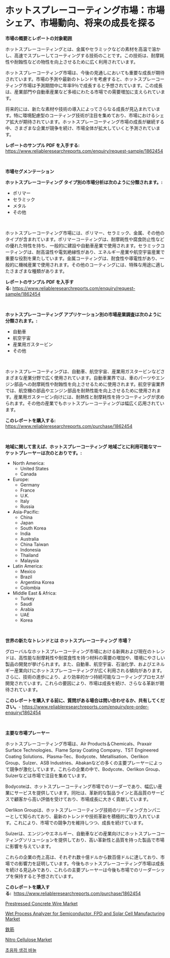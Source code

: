 <p><h1>ホットスプレーコーティング市場：市場シェア、市場動向、将来の成長を探る</h1></p><p><strong>市場の概要とレポートの対象範囲</strong></p>
<p><p>ホットスプレーコーティングとは、金属やセラミックなどの素材を高温で溶かし、高速でスプレーしてコーティングする技術のことです。この技術は、耐摩耗性や耐蝕性などの物性を向上させるために広く利用されています。</p><p>ホットスプレーコーティング市場は、今後の見通しにおいても重要な成長が期待されています。市場の予測や最新のトレンドを考慮すると、ホットスプレーコーティング市場は予測期間中に年率9％で成長すると予想されています。この成長は、産業部門や自動車産業など多岐にわたる市場での需要増加に支えられています。</p><p>将来的には、新たな素材や技術の導入によってさらなる成長が見込まれています。特に環境配慮型のコーティング技術が注目を集めており、市場におけるシェア拡大が期待されています。ホットスプレーコーティング市場の成長が継続する中、さまざまな企業が競争を続け、市場全体が拡大していくと予測されています。</p></p>
<p><strong>レポートのサンプル PDF を入手する:</strong> <a href="https://www.reliableresearchreports.com/enquiry/request-sample/1862454">https://www.reliableresearchreports.com/enquiry/request-sample/1862454</a></p>
<p>&nbsp;</p>
<p><strong>市場セグメンテーション</strong></p>
<p><strong>ホットスプレーコーティング タイプ別の市場分析は次のように分類されます。:</strong></p>
<p><ul><li>ポリマー</li><li>セラミック</li><li>メタル</li><li>その他</li></ul></p>
<p>&nbsp;</p>
<p><p>ホットスプレーコーティング市場には、ポリマー、セラミック、金属、その他のタイプが含まれています。ポリマーコーティングは、耐摩耗性や腐食防止性などの優れた特性を持ち、一般的に建設や自動車産業で使用されます。セラミックコーティングは、耐高温性や電気絶縁性があり、エネルギー産業や航空宇宙産業で重要な役割を果たしています。金属コーティングは、耐食性や導電性があり、一般的に機械産業で使用されます。その他のコーティングには、特殊な用途に適したさまざまな種類があります。</p></p>
<p><strong>レポートのサンプル PDF を入手する:</strong>&nbsp;<a href="https://www.reliableresearchreports.com/enquiry/request-sample/1862454">https://www.reliableresearchreports.com/enquiry/request-sample/1862454</a></p>
<p>&nbsp;</p>
<p><strong> ホットスプレーコーティング アプリケーション別の市場産業調査は次のように分類されます。:</strong></p>
<p><ul><li>自動車</li><li>航空宇宙</li><li>産業用ガスタービン</li><li>その他</li></ul></p>
<p>&nbsp;</p>
<p><p>ホットスプレーコーティングは、自動車、航空宇宙、産業用ガスタービンなどさまざまな産業分野で広く使用されています。自動車業界では、車のパーツやエンジン部品への耐摩耗性や耐蝕性を向上させるために使用されます。航空宇宙業界では、航空機の部品やエンジン部品を耐熱性能を向上させるために使用されます。産業用ガスタービン向けには、耐熱性と耐摩耗性を持つコーティングが求められます。その他の産業でもホットスプレーコーティングは幅広く応用されています。</p></p>
<p><strong>このレポートを購入する:</strong>&nbsp; <a href="https://www.reliableresearchreports.com/purchase/1862454">https://www.reliableresearchreports.com/purchase/1862454</a></p>
<p>&nbsp;</p>
<p><strong>地域に関して言えば、ホットスプレーコーティング 地域ごとに利用可能なマーケットプレーヤーは次のとおりです。:</strong></p>
<p><ul>
    <li>
        North America:
        <ul>
            <li>United States</li>
            <li>Canada</li>
        </ul>
    </li>
    <li>
        Europe:
        <ul>
            <li>Germany</li>
            <li>France</li>
            <li>U.K.</li>
            <li>Italy</li>
            <li>Russia</li>
        </ul>
    </li>
    <li>
        Asia-Pacific:
        <ul>
            <li>China</li>
            <li>Japan</li>
            <li>South Korea</li>
            <li>India</li>
            <li>Australia</li>
            <li>China Taiwan</li>
            <li>Indonesia</li>
            <li>Thailand</li>
            <li>Malaysia</li>
        </ul>
    </li>
    <li>
        Latin America:
        <ul>
            <li>Mexico</li>
            <li>Brazil</li>
            <li>Argentina Korea</li>
            <li>Colombia</li>
        </ul>
    </li>
    <li>
        Middle East & Africa:
        <ul>
            <li>Turkey</li>
            <li>Saudi</li>
            <li>Arabia</li>
            <li>UAE</li>
            <li>Korea</li>
        </ul>
    </li>
    </ul></p>
<p>&nbsp;</p>
<p><strong>世界の新たなトレンドとは ホットスプレーコーティング 市場？</strong></p>
<p><p>グローバルなホットスプレーコーティング市場における新興および現在のトレンドは、高性能な耐摩耗性や耐腐食性を持つ材料の需要の増加や、環境にやさしい製品の開発が挙げられます。また、自動車、航空宇宙、石油化学、およびエネルギー産業向けにホットスプレーコーティングが広く利用される傾向があります。さらに、技術の進歩により、より効率的かつ持続可能なコーティングプロセスが開発されています。これらの要因により、市場は成長を続け、さらなる革新が期待されています。</p></p>
<p><strong>このレポートを購入する前に、質問がある場合は問い合わせるか、共有してください。</strong>- <a href="https://www.reliableresearchreports.com/enquiry/pre-order-enquiry/1862454">https://www.reliableresearchreports.com/enquiry/pre-order-enquiry/1862454</a></p>
<p>&nbsp;</p>
<p><strong>主要な市場プレーヤー</strong></p>
<p><p>ホットスプレーコーティング市場は、Air Products＆Chemicals、Praxair Surface Technologies、Flame Spray Coating Company、TST Engineered Coating Solutions、Plasma-Tec、Bodycote、Metallisation、Oerlikon Group、Sulzer、ASB Industries、Abakanなどの多くの主要プレーヤーによって競争が激化しています。これらの企業の中で、Bodycote、Oerlikon Group、Sulzerなどは市場で注目を集めています。 </p><p>Bodycoteは、ホットスプレーコーティング市場でのリーダーであり、幅広い産業にサービスを提供しています。同社は、革新的な製品ラインと高品質のサービスで顧客から高い評価を受けており、市場成長に大きく貢献しています。</p><p>Oerlikon Groupは、ホットスプレーコーティング技術のリーディングカンパニーとして知られており、最新のトレンドや技術革新を積極的に取り入れています。これにより、市場での競争力を維持しつつ、成長を続けています。</p><p>Sulzerは、エンジンやエネルギー、自動車などの産業向けにホットスプレーコーティングソリューションを提供しており、高い革新性と品質を持った製品で市場に影響を与えています。</p><p>これらの企業の売上高は、それぞれ数十億ドルから数百億ドルに達しており、市場での影響力を証明しています。今後もホットスプレーコーティング市場は成長を続ける見込みであり、これらの主要プレーヤーは今後も市場でのリーダーシップを保持すると予想されています。</p></p>
<p><strong>このレポートを購入する:</strong>&nbsp;&nbsp;<a href="https://www.reliableresearchreports.com/purchase/1862454">https://www.reliableresearchreports.com/purchase/1862454</a></p>
<p><p><a href="https://github.com/luckyshygirl/Market-Research-Report-List-3/blob/main/prestressed-concrete-wire-market.md">Prestressed Concrete Wire Market</a></p><p><a href="https://view.publitas.com/reportprime-1/wet-process-analyzer-for-semiconductor-fpd-and-solar-cell-manufacturing-market-centers-on-aspects-such-as-market-growth-market-share-market-opportunity-and-projected-forecasts-spanning-from-2023-to-2030/">Wet Process Analyzer for Semiconductor, FPD and Solar Cell Manufacturing Market</a></p><p><a href="https://medium.com/@mares423/%E9%89%84%E7%AD%8B%E5%B8%82%E5%A0%B4-%E5%B8%82%E5%A0%B4cagr-%E5%B8%82%E5%A0%B4%E3%83%88%E3%83%AC%E3%83%B3%E3%83%89-%E3%81%9D%E3%81%97%E3%81%A6%E6%88%90%E9%95%B7%E6%88%A6%E7%95%A5%E3%81%AB%E5%AF%BE%E3%81%99%E3%82%8B%E6%B4%9E%E5%AF%9F-64d9366aef80">鉄筋</a></p><p><a href="https://github.com/markusgodoy/Market-Research-Report-List-2/blob/main/nitro-cellulose-market.md">Nitro Cellulose Market</a></p><p><a href="https://medium.com/@cheddar67856/%EC%B4%88%EC%9D%8C%ED%8C%8C-%EC%83%9D%EA%B2%80-%EB%B0%94%EB%8A%98-%EC%8B%9C%EC%9E%A5-%EA%B7%9C%EB%AA%A8-%EB%B0%8F-%EC%8B%9C%EC%9E%A5-%EB%8F%99%ED%96%A5-%EC%A0%84%EC%B2%B4-%EC%82%B0%EC%97%85-%EA%B0%9C%EC%9A%94-2024%EB%85%84%EB%B6%80%ED%84%B0-2031%EB%85%84%EA%B9%8C%EC%A7%80-6506cc13f8a8">초음파 생검 바늘</a></p></p>